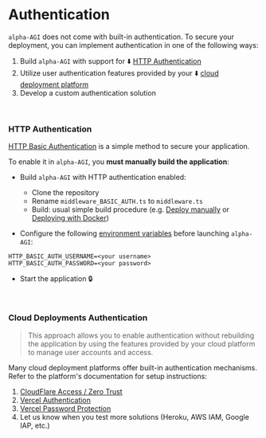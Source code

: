 # Authentication

`alpha-AGI` does not come with built-in authentication. To secure your deployment, you can implement authentication
in one of the following ways:

1. Build `alpha-AGI` with support for ⬇️ [HTTP Authentication](#http-authentication)
2. Utilize user authentication features provided by your ⬇️ [cloud deployment platform](#cloud-deployments-authentication)
3. Develop a custom authentication solution

<br/>

### HTTP Authentication

[HTTP Basic Authentication](https://developer.mozilla.org/en-US/docs/Web/HTTP/Authentication) is a simple method
to secure your application.

To enable it in `alpha-AGI`, you **must manually build the application**:

- Build `alpha-AGI` with HTTP authentication enabled:
  - Clone the repository
  - Rename `middleware_BASIC_AUTH.ts` to `middleware.ts`
  - Build: usual simple build procedure (e.g. [Deploy manually](installation.md#Local-Production-build) or [Deploying with Docker](deploy-docker.md))

- Configure the following [environment variables](environment-variables.md) before launching `alpha-AGI`:
```dotenv
HTTP_BASIC_AUTH_USERNAME=<your username>
HTTP_BASIC_AUTH_PASSWORD=<your password>
```

- Start the application 🔒

<br/>

### Cloud Deployments Authentication

> This approach allows you to enable authentication without rebuilding the application by using the features
> provided by your cloud platform to manage user accounts and access.

Many cloud deployment platforms offer built-in authentication mechanisms. Refer to the platform's documentation
for setup instructions:

1. [CloudFlare Access / Zero Trust](https://www.cloudflare.com/zero-trust/products/access/)
2. [Vercel Authentication](https://vercel.com/docs/security/deployment-protection/methods-to-protect-deployments/vercel-authentication)
3. [Vercel Password Protection](https://vercel.com/docs/security/deployment-protection/methods-to-protect-deployments/password-protection)
4. Let us know when you test more solutions (Heroku, AWS IAM, Google IAP, etc.)
